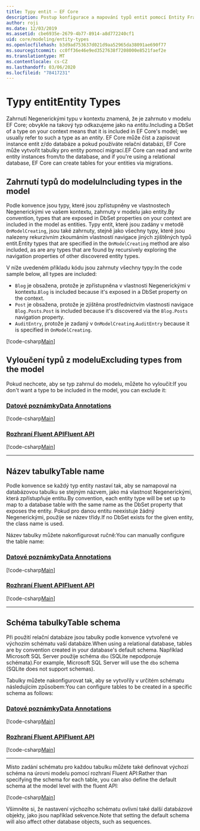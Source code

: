 ```yaml
---
title: Typy entit – EF Core
description: Postup konfigurace a mapování typů entit pomocí Entity Framework Core
author: roji
ms.date: 12/03/2019
ms.assetid: cbe6935e-2679-4b77-8914-a8d772240cf1
uid: core/modeling/entity-types
ms.openlocfilehash: b3d9ad753637d021d9aa52965da38091ae690f77
ms.sourcegitcommit: cc0ff36e46e9ed3527638f7208000e8521faef2e
ms.translationtype: MT
ms.contentlocale: cs-CZ
ms.lasthandoff: 03/06/2020
ms.locfileid: "78417231"
---
```

# <a name="entity-types"></a><span data-ttu-id="3a4c4-103">Typy entit</span><span class="sxs-lookup"><span data-stu-id="3a4c4-103">Entity Types</span></span>

<span data-ttu-id="3a4c4-104">Zahrnutí Negenerickými typu v kontextu znamená, že je zahrnuto v modelu EF Core; obvykle na takový typ odkazujeme jako na *entitu*.</span><span class="sxs-lookup"><span data-stu-id="3a4c4-104">Including a DbSet of a type on your context means that it is included in EF Core's model; we usually refer to such a type as an *entity*.</span></span> <span data-ttu-id="3a4c4-105">EF Core může číst a zapisovat instance entit z/do databáze a pokud používáte relační databázi, EF Core může vytvořit tabulky pro entity pomocí migrací.</span><span class="sxs-lookup"><span data-stu-id="3a4c4-105">EF Core can read and write entity instances from/to the database, and if you're using a relational database, EF Core can create tables for your entities via migrations.</span></span>

## <a name="including-types-in-the-model"></a><span data-ttu-id="3a4c4-106">Zahrnutí typů do modelu</span><span class="sxs-lookup"><span data-stu-id="3a4c4-106">Including types in the model</span></span>

<span data-ttu-id="3a4c4-107">Podle konvence jsou typy, které jsou zpřístupněny ve vlastnostech Negenerickými ve vašem kontextu, zahrnuty v modelu jako entity.</span><span class="sxs-lookup"><span data-stu-id="3a4c4-107">By convention, types that are exposed in DbSet properties on your context are included in the model as entities.</span></span> <span data-ttu-id="3a4c4-108">Typy entit, které jsou zadány v metodě `OnModelCreating`, jsou také zahrnuty, stejně jako všechny typy, které jsou nalezeny rekurzivním zkoumáním vlastností navigace jiných zjištěných typů entit.</span><span class="sxs-lookup"><span data-stu-id="3a4c4-108">Entity types that are specified in the `OnModelCreating` method are also included, as are any types that are found by recursively exploring the navigation properties of other discovered entity types.</span></span>

<span data-ttu-id="3a4c4-109">V níže uvedeném příkladu kódu jsou zahrnuty všechny typy:</span><span class="sxs-lookup"><span data-stu-id="3a4c4-109">In the code sample below, all types are included:</span></span>

* <span data-ttu-id="3a4c4-110">`Blog` je obsažena, protože je zpřístupněna v vlastnosti Negenerickými v kontextu.</span><span class="sxs-lookup"><span data-stu-id="3a4c4-110">`Blog` is included because it's exposed in a DbSet property on the context.</span></span>
* <span data-ttu-id="3a4c4-111">`Post` je obsažena, protože je zjištěna prostřednictvím vlastnosti navigace `Blog.Posts`.</span><span class="sxs-lookup"><span data-stu-id="3a4c4-111">`Post` is included because it's discovered via the `Blog.Posts` navigation property.</span></span>
* <span data-ttu-id="3a4c4-112">`AuditEntry`, protože je zadaný v `OnModelCreating`.</span><span class="sxs-lookup"><span data-stu-id="3a4c4-112">`AuditEntry` because it is specified in `OnModelCreating`.</span></span>

[!code-csharp[Main](../../../samples/core/Modeling/Conventions/EntityTypes.cs?name=EntityTypes&highlight=3,7,16)]

## <a name="excluding-types-from-the-model"></a><span data-ttu-id="3a4c4-113">Vyloučení typů z modelu</span><span class="sxs-lookup"><span data-stu-id="3a4c4-113">Excluding types from the model</span></span>

<span data-ttu-id="3a4c4-114">Pokud nechcete, aby se typ zahrnul do modelu, můžete ho vyloučit:</span><span class="sxs-lookup"><span data-stu-id="3a4c4-114">If you don't want a type to be included in the model, you can exclude it:</span></span>

### <a name="data-annotations"></a>[<span data-ttu-id="3a4c4-115">Datové poznámky</span><span class="sxs-lookup"><span data-stu-id="3a4c4-115">Data Annotations</span></span>](#tab/data-annotations)

[!code-csharp[Main](../../../samples/core/Modeling/DataAnnotations/IgnoreType.cs?name=IgnoreType&highlight=1)]

### <a name="fluent-api"></a>[<span data-ttu-id="3a4c4-116">Rozhraní Fluent API</span><span class="sxs-lookup"><span data-stu-id="3a4c4-116">Fluent API</span></span>](#tab/fluent-api)

[!code-csharp[Main](../../../samples/core/Modeling/FluentAPI/IgnoreType.cs?name=IgnoreType&highlight=3)]

***

## <a name="table-name"></a><span data-ttu-id="3a4c4-117">Název tabulky</span><span class="sxs-lookup"><span data-stu-id="3a4c4-117">Table name</span></span>

<span data-ttu-id="3a4c4-118">Podle konvence se každý typ entity nastaví tak, aby se namapoval na databázovou tabulku se stejným názvem, jako má vlastnost Negenerickými, která zpřístupňuje entitu.</span><span class="sxs-lookup"><span data-stu-id="3a4c4-118">By convention, each entity type will be set up to map to a database table with the same name as the DbSet property that exposes the entity.</span></span> <span data-ttu-id="3a4c4-119">Pokud pro danou entitu neexistuje žádný Negenerickými, použije se název třídy.</span><span class="sxs-lookup"><span data-stu-id="3a4c4-119">If no DbSet exists for the given entity, the class name is used.</span></span>

<span data-ttu-id="3a4c4-120">Název tabulky můžete nakonfigurovat ručně:</span><span class="sxs-lookup"><span data-stu-id="3a4c4-120">You can manually configure the table name:</span></span>

### <a name="data-annotations"></a>[<span data-ttu-id="3a4c4-121">Datové poznámky</span><span class="sxs-lookup"><span data-stu-id="3a4c4-121">Data Annotations</span></span>](#tab/data-annotations)

[!code-csharp[Main](../../../samples/core/Modeling/DataAnnotations/TableName.cs?Name=TableName&highlight=1)]

### <a name="fluent-api"></a>[<span data-ttu-id="3a4c4-122">Rozhraní Fluent API</span><span class="sxs-lookup"><span data-stu-id="3a4c4-122">Fluent API</span></span>](#tab/fluent-api)

[!code-csharp[Main](../../../samples/core/Modeling/FluentAPI/TableName.cs?Name=TableName&highlight=3-4)]

***

## <a name="table-schema"></a><span data-ttu-id="3a4c4-123">Schéma tabulky</span><span class="sxs-lookup"><span data-stu-id="3a4c4-123">Table schema</span></span>

<span data-ttu-id="3a4c4-124">Při použití relační databáze jsou tabulky podle konvence vytvořené ve výchozím schématu vaší databáze.</span><span class="sxs-lookup"><span data-stu-id="3a4c4-124">When using a relational database, tables are by convention created in your database's default schema.</span></span> <span data-ttu-id="3a4c4-125">Například Microsoft SQL Server použije schéma `dbo` (SQLite nepodporuje schémata).</span><span class="sxs-lookup"><span data-stu-id="3a4c4-125">For example, Microsoft SQL Server will use the `dbo` schema (SQLite does not support schemas).</span></span>

<span data-ttu-id="3a4c4-126">Tabulky můžete nakonfigurovat tak, aby se vytvořily v určitém schématu následujícím způsobem:</span><span class="sxs-lookup"><span data-stu-id="3a4c4-126">You can configure tables to be created in a specific schema as follows:</span></span>

### <a name="data-annotations"></a>[<span data-ttu-id="3a4c4-127">Datové poznámky</span><span class="sxs-lookup"><span data-stu-id="3a4c4-127">Data Annotations</span></span>](#tab/data-annotations)

[!code-csharp[Main](../../../samples/core/Modeling/DataAnnotations/TableNameAndSchema.cs?name=TableNameAndSchema&highlight=1)]

### <a name="fluent-api"></a>[<span data-ttu-id="3a4c4-128">Rozhraní Fluent API</span><span class="sxs-lookup"><span data-stu-id="3a4c4-128">Fluent API</span></span>](#tab/fluent-api)

[!code-csharp[Main](../../../samples/core/Modeling/FluentAPI/TableNameAndSchema.cs?name=TableNameAndSchema&highlight=3-4)]

***

<span data-ttu-id="3a4c4-129">Místo zadání schématu pro každou tabulku můžete také definovat výchozí schéma na úrovni modelu pomocí rozhraní Fluent API:</span><span class="sxs-lookup"><span data-stu-id="3a4c4-129">Rather than specifying the schema for each table, you can also define the default schema at the model level with the fluent API:</span></span>

[!code-csharp[Main](../../../samples/core/Modeling/FluentAPI/DefaultSchema.cs?name=DefaultSchema&highlight=3)]

<span data-ttu-id="3a4c4-130">Všimněte si, že nastavení výchozího schématu ovlivní také další databázové objekty, jako jsou například sekvence.</span><span class="sxs-lookup"><span data-stu-id="3a4c4-130">Note that setting the default schema will also affect other database objects, such as sequences.</span></span>

